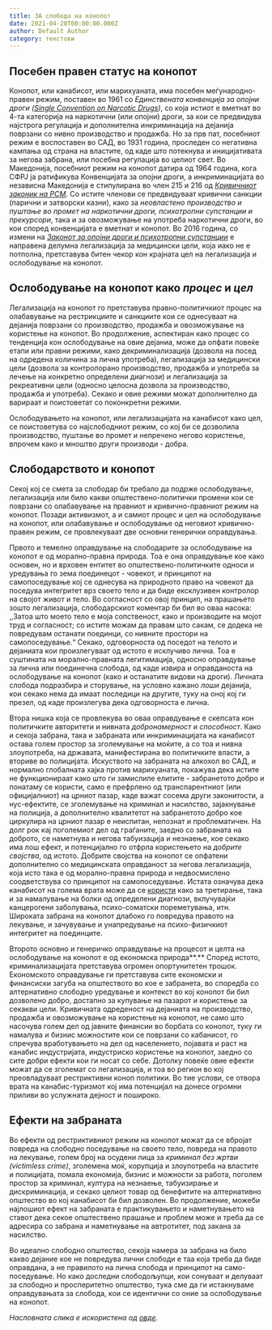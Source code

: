 ```yaml
---
title: ЗА слобода на конопот
date: 2021-04-20T00:00:00.000Z
author: Default Author
category: текстови
---
```


## **Посебен правен статус на конопот**

Конопот, или канабисот, или марихуаната, има посебен меѓународно-правен режим, поставен во 1961 со _Единствената конвенција за опојни дроги (_[_Single Convention on Narcotic Drugs_](https://www.unodc.org/unodc/en/commissions/CND/conventions.html)_)_, со која истиот е вметнат во 4-та категорија на наркотични (или опојни) дроги, за кои се предвидува најстрога регулација и дополнителна инкриминација на дејанија поврзани со нивно производство и продажба. Но за прв пат, посебниот режим е воспоставен во САД, во 1931 година, проследен со негативна кампања од страна на властите, од каде што потекнува и иницијативата за негова забрана, или посебна регулација во целиот свет. Во Македонија, посебниот режим на конопот датира од 1964 година, кога СФРЈ ја ратификува Конвенцијата за опојни дроги, а инкриминацијата во независна Македонија е стипулирана во член 215 и 216 од [_Кривичниот законик на РСМ_](https://www.wipo.int/edocs/lexdocs/laws/mk/mk/mk018mk.pdf). Со истите членови се предвидуваат кривични санкции (парични и затворски казни), како за _неовластено производство и пуштање во промет на наркотични дроги, психотропни супстанции и прекурсори_, така и за овозможување на употреба наркотични дроги, во кои според конвенцијата е вметнат и конопот. Во 2016 година, со измени на [_Законот за опојни дроги и психотропни супстанции_](http://zdravstvo.gov.mk/wp-content/uploads/2018/01/ZAKON-ZA-KONTROLA-NA-OPOJNI-DROGI-I-PSIHOTROPNI-SUPSTANTSII-zakluchno-so-37-od-2016.pdf) е направена делумна легализација за медицински цели, која иако не е потполна, претставува битен чекор кон крајната цел на легализација и ослободување на конопот.

## **Ослободување на конопот како** **_процес_** **и** **_цел_**

Легализација на конопот го претставува правно-политичкиот процес на олабавување на рестрикциите и санкциите кои се однесуваат на дејанија поврзани со производство, продажба и овозможување на користење на конопот. Во продолжение, аспектиран како процес со тенденција кон ослободување на овие дејаниа, може да опфати повеќе етапи или правни режими, како декриминализација (дозвола на посед на одредена количина за лична употреба), легализација за медицински цели (дозвола за контролорано производство, продажба и употреба за лечење на конкретно определени диагнози) и легализација за рекреативни цели (односно целосна дозвола за производство, продажба и употреба). Секако и овие режими можат дополнително да варираат и поистоветат со поконкретни режими. 

Ослободувањето на конопот, или легализацијата на канабисот како цел, се поистоветува со најслободниот режим, со кој би се дозволила производство, пуштање во промет и непречено негово користење, впрочем како и мноштво други производи - добра. 

## **Слободарството и конопот**

Секој кој се смета за слободар би требало да подрже ослободување, легализација или било какви општествено-политички промени кои се поврзани со олабавување на правниот и кривично-правниот режим на конопот. Позади активизмот, а и самиот процес и цел на ослободување на конопот, или олабавување и ослободување од неговиот кривично-правен режим, се провлекуваат две основни генерички оправдувања.

Првото и темелно оправдување на слободарите за ослободување на конопот е од морално-правна природа. Тоа е она оправдување кое како основен, но и врховен ентитет во општествено-политичките односи и уредувања го зема поединецот - човекот, и принципот на самопоседување кој се однесува на природното право на човекот да поседува интегритет врз своето тело и да биде ексклузивен контролор на својот живот и тело. Во согласност со овој принцип, на прашањето зошто легализација, слободарскиот коментар би бил во оваа насока: ,,Затоа што моето тело е моја сопственост, како и производите на мојот труд и согласност; со истите можам да правам што сакам, се додека не повредувам останати поединци, со нивните простори на самопоседување.“ Секако, одговорноста од поседот на телото и дејаниата кои произлегуваат од истото е исклучиво лична. Тоа е суштината на морално-правната легитимација, односно оправдување за лична или поединечна слобода, од каде извира и оправданоста на ослободување на конопот (како и останатите видови на дроги). Личната слобода подразбира и сторување, на условно кажано _лоши_ дејанија, кои секако нема да имаат последици на другите, туку на оној кој ги презел, од каде произлегува дека одговорноста е лична. 

Втора нишка која се провлекува во оваа оправдување е скепсата кон политичките авторитети и нивната _добронамерност_ и _способност_. Како и секоја забрана, така и забраната или инкриминацијата на канабисот остава голем простор за зголемување на моќите, а со тоа и нивна злоупотреба, на државата, манифестирана во политичките власти, а вториве во полицијата. Искуството на забраната на алкохол во САД, и нормално глобалната хајка против марихуаната, покажува дека истите не функционираат како што ги замислиле елитите - забранетото добро и понатаму се користи, само е префрлено од транспарентниот (или официјалниот) на црниот пазар, каде важат сосема други законитости, а нус-ефектите, се зголемување на криминал и насилство, зајакнување на полиција, а дополнително квалитетот на забранетото добро кое циркулира на црниот пазар е неиспитан, непознат и проблематичен. На долг рок кај поголемиот дел од граѓаните, заедно со забраната на доброто, се наметнува и негова табуизација и незнаење, кое секако има лош ефект, и потенцијално го отфрла користењето на _добрите својства_, од истото. Добрите својства на конопот се опфатени дополнително со медицинската оправданост за негова легализација, која исто така е од морално-правна природа и недвосмислено соодветствува со принципот на самопоседување. Истата означува дека канабисот на голема врата може да се [користи](https://edition.cnn.com/2015/04/15/health/marijuana-medical-advances/index.html) како за третирање, така и за намалување на болки од определени диагнози, вклучувајќи канцерогени заболувања, психо-соматски пореметувања, итн. Широката забрана на конопот длабоко го повредува правото на лекување, и зачувување и унапредување на психо-физичкиот интегритет на поединците.

Второто основно и генеричко оправдување на процесот и целта на ослободување на конопот е од економска природа**.** Според истото, криминализацијата претставува огромен опортунитетен трошок. Економското оправдување ги претставува сите економски и финансиски загуба на општеството во кое е забранета, во споредба со алтернативно слободно уредување и контекст во кој конопот би бил дозволено добро, достапно за купување на пазарот и користење за секакви цели. Кривичната одреденост на дејаниата на производство, продажба и овозможување на користење на конопот, не само што насочува голем дел од јавните финансии во борбата со конопот, туку ги намалува и бизнис можностите кои се поврзани со кабанисот, го спречува вработувањето на дел од населението, појавата и раст на канабис индустријата, индустриско користење на конопот, заедно со сите добри ефекти кои ги носат со себе. Дотолку повеќе овие ефекти можат да се зголемат со легализација, и тоа во регион во кој преовладуваат рестриктивни коноп политики. Во тие услови, се отвора врата на канабис-туризмот кој има потенцијал на донесе огромни приливи во услужната дејност и пошироко.

## **Ефекти на забраната**

Во ефекти од рестриктивниот режим на конопот можат да се вбројат повреда на слободно поседување на своето тело, повреда на правото на лекување, голем број на осудени лица за _криминал без жртви (victimless crime)_, зголемена моќ, корупција и злоупотреба на властите и полицијата, помала економија, бизнис и можности за работа, поголем простор за криминал, култура на незнаење, табуизирање и дискриминација, и секако целиот товар од бенефитите на алтернативно општество во кој канабисот би бил дозволен. Во продолжение, можеби најлошиот ефект на забраната е практикувањето и наметнувањето на ставот дека секое општествено прашање и проблем може и треба да се адресира со забрана и наметнување на автротитет, под закана за насилство. 

Во идеално слободно општество, секоја намера за забрана на било какво дејание кое не повредува лични слободи е таа која треба да биде оправдана, а не правилото на лична слобода и принципот на само-поседување. Но како доследни слободољупци, кои сонуваат и делуваат за слободно и просперитетно општество, тука сме да ги истакнуваме оправдувањата за слобода, кои се идентични со оние за ослободување на конопот.

_Насловната слика е искористена од [овде](https://www.420magazine.com/)._
